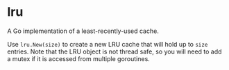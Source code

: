 # lru
A Go implementation of a least-recently-used cache.

Use `lru.New(size)` to create a new LRU cache that will hold up to `size`
entries. Note that the LRU object is not thread safe, so you will need to add a
mutex if it is accessed from multiple goroutines.
